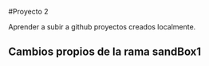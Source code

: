 #Proyecto 2

Aprender a subir a github proyectos creados localmente.

## Cambios propios de la rama sandBox1